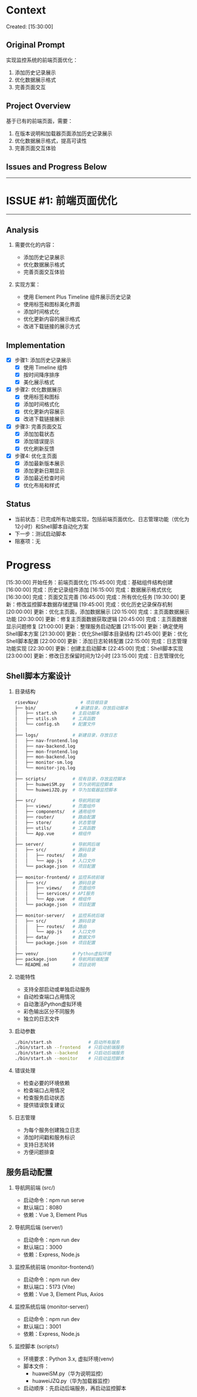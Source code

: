 # Context
Created: [15:30:00]

## Original Prompt
实现监控系统的前端页面优化：
1. 添加历史记录展示
2. 优化数据展示格式
3. 完善页面交互

## Project Overview
基于已有的前端页面，需要：
1. 在版本说明和加载器页面添加历史记录展示
2. 优化数据展示格式，提高可读性
3. 完善页面交互体验

## Issues and Progress Below
-----------------------------------
# ISSUE #1: 前端页面优化
-----------------------------------

## Analysis
1. 需要优化的内容：
   - 添加历史记录展示
   - 优化数据展示格式
   - 完善页面交互体验

2. 实现方案：
   - 使用 Element Plus Timeline 组件展示历史记录
   - 使用标签和图标美化界面
   - 添加时间格式化
   - 优化更新内容的展示格式
   - 改进下载链接的展示方式

## Implementation
- [x] 步骤1: 添加历史记录展示
  - [x] 使用 Timeline 组件
  - [x] 按时间降序排序
  - [x] 美化展示格式

- [x] 步骤2: 优化数据展示
  - [x] 使用标签和图标
  - [x] 添加时间格式化
  - [x] 优化更新内容展示
  - [x] 改进下载链接展示

- [x] 步骤3: 完善页面交互
  - [x] 添加加载状态
  - [x] 添加错误提示
  - [x] 优化刷新反馈

- [x] 步骤4: 优化主页面
  - [x] 添加最新版本展示
  - [x] 添加更新日期显示
  - [x] 添加最近检查时间
  - [x] 优化布局和样式

## Status
- 当前状态：已完成所有功能实现，包括前端页面优化、日志管理功能（优化为12小时）和Shell脚本自动化方案
- 下一步：测试启动脚本
- 阻塞项：无

# Progress
[15:30:00] 开始任务：前端页面优化
[15:45:00] 完成：基础组件结构创建
[16:00:00] 完成：历史记录组件添加
[16:15:00] 完成：数据展示格式优化
[16:30:00] 完成：页面交互完善
[16:45:00] 完成：所有优化任务
[19:30:00] 更新：修改监控脚本数据存储逻辑
[19:45:00] 完成：优化历史记录保存机制
[20:00:00] 更新：优化主页面，添加数据展示
[20:15:00] 完成：主页面数据展示功能
[20:30:00] 更新：修复主页面数据获取逻辑
[20:45:00] 完成：主页面数据显示问题修复
[21:00:00] 更新：整理服务启动配置
[21:15:00] 更新：确定使用Shell脚本方案
[21:30:00] 更新：优化Shell脚本目录结构
[21:45:00] 更新：优化Shell脚本配置
[22:00:00] 更新：添加日志轮转配置
[22:15:00] 完成：日志管理功能实现
[22:30:00] 更新：创建主启动脚本
[22:45:00] 完成：Shell脚本实现
[23:00:00] 更新：修改日志保留时间为12小时
[23:15:00] 完成：日志管理优化

## Shell脚本方案设计
1. 目录结构
   ```bash
   risevNav/                # 项目根目录
   ├── bin/               # 新建目录，存放启动脚本
   │   ├── start.sh      # 主启动脚本
   │   ├── utils.sh      # 工具函数
   │   └── config.sh     # 配置文件
   │
   ├── logs/             # 新建目录，存放日志
   │   ├── nav-frontend.log
   │   ├── nav-backend.log
   │   ├── mon-frontend.log
   │   ├── mon-backend.log
   │   ├── monitor-sm.log
   │   └── monitor-jzq.log
   │
   ├── scripts/          # 现有目录，存放监控脚本
   │   ├── huaweiSM.py   # 华为说明监控脚本
   │   └── huaweiJZQ.py  # 华为加载器监控脚本
   │
   ├── src/              # 导航网前端
   │   ├── views/        # 页面组件
   │   ├── components/   # 通用组件
   │   ├── router/       # 路由配置
   │   ├── store/        # 状态管理
   │   ├── utils/        # 工具函数
   │   └── App.vue       # 根组件
   │
   ├── server/           # 导航网后端
   │   ├── src/          # 源码目录
   │   │   ├── routes/   # 路由
   │   │   └── app.js    # 入口文件
   │   └── package.json  # 项目配置
   │
   ├── monitor-frontend/ # 监控系统前端
   │   ├── src/          # 源码目录
   │   │   ├── views/    # 页面组件
   │   │   ├── services/ # API服务
   │   │   └── App.vue   # 根组件
   │   └── package.json  # 项目配置
   │
   ├── monitor-server/   # 监控系统后端
   │   ├── src/          # 源码目录
   │   │   ├── routes/   # 路由
   │   │   └── app.js    # 入口文件
   │   ├── data/         # 数据文件
   │   └── package.json  # 项目配置
   │
   ├── venv/             # Python虚拟环境
   ├── package.json      # 导航网前端配置
   └── README.md         # 项目说明
   ```

2. 功能特性
   - 支持全部启动或单独启动服务
   - 自动检查端口占用情况
   - 自动激活Python虚拟环境
   - 彩色输出区分不同服务
   - 独立的日志文件

3. 启动参数
   ```bash
   ./bin/start.sh              # 启动所有服务
   ./bin/start.sh --frontend   # 只启动前端服务
   ./bin/start.sh --backend    # 只启动后端服务
   ./bin/start.sh --monitor    # 只启动监控脚本
   ```

4. 错误处理
   - 检查必要的环境依赖
   - 检查端口占用情况
   - 检查服务启动状态
   - 提供错误恢复建议

5. 日志管理
   - 为每个服务创建独立日志
   - 添加时间戳和服务标识
   - 支持日志轮转
   - 方便问题排查

## 服务启动配置
1. 导航网前端 (src/)
   - 启动命令：npm run serve
   - 默认端口：8080
   - 依赖：Vue 3, Element Plus

2. 导航网后端 (server/)
   - 启动命令：npm run dev
   - 默认端口：3000
   - 依赖：Express, Node.js

3. 监控系统前端 (monitor-frontend/)
   - 启动命令：npm run dev
   - 默认端口：5173 (Vite)
   - 依赖：Vue 3, Element Plus, Axios

4. 监控系统后端 (monitor-server/)
   - 启动命令：npm run dev
   - 默认端口：3001
   - 依赖：Express, Node.js

5. 监控脚本 (scripts/)
   - 环境要求：Python 3.x, 虚拟环境(venv)
   - 脚本文件：
     * huaweiSM.py（华为说明监控）
     * huaweiJZQ.py（华为加载器监控）
   - 启动顺序：先启动后端服务，再启动监控脚本